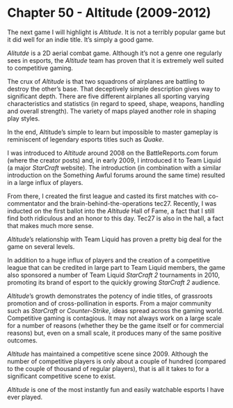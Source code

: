 # Chapter 50 - Altitude (2009-2012)

The next game I will highlight is *Altitude*. It is not a terribly popular game but it did well for an indie title. It’s simply a good game.

*Alitutde* is a 2D aerial combat game. Although it’s not a genre one regularly sees in esports, the *Altitude* team has proven that it is extremely well suited to competitive gaming.

The crux of *Altitude* is that two squadrons of airplanes are battling to destroy the other’s base. That deceptively simple description gives way to significant depth. There are five different airplanes all sporting varying characteristics and statistics (in regard to speed, shape, weapons, handling and overall strength). The variety of maps played another role in shaping play styles.

In the end, Altitude’s simple to learn but impossible to master gameplay is reminiscent of legendary esports titles such as *Quake*.

I was introduced to *Altitude* around 2008 on the BattleReports.com forum (where the creator posts) and, in early 2009, I introduced it to Team Liquid (a major *StarCraft* website). The introduction (in combination with a similar introduction on the Something Awful forums around the same time) resulted in a large influx of players.

From there, I created the first league and casted its first matches with co-commentator and the brain-behind-the-operations tec27. Recently, I was inducted on the first ballot into the *Altitude* Hall of Fame, a fact that I still find both ridiculous and an honor to this day. Tec27 is also in the hall, a fact that makes much more sense.

*Altitude*’s relationship with Team Liquid has proven a pretty big deal for the game on several levels. 

In addition to a huge influx of players and the creation of a competitive league that can be credited in large part to Team Liquid members, the game also sponsored a number of Team Liquid *StarCraft 2* tournaments in 2010, promoting its brand of esport to the quickly growing *StarCraft 2* audience.

*Altitude*’s growth demonstrates the potency of indie titles, of grassroots promotion and of cross-pollination in esports. From a major community such as *StarCraft* or *Counter-Strike*, ideas spread across the gaming world. Competitive gaming is contagious. It may not always work on a large scale for a number of reasons (whether they be the game itself or for commercial reasons) but, even on a small scale, it produces many of the same positive outcomes.

*Altitude* has maintained a competitive scene since 2009. Although the number of competitive players is only about a couple of hundred (compared to the couple of thousand of regular players), that is all it takes to for a significant competitive scene to exist.

*Altitude* is one of the most instantly fun and easily watchable esports I have ever played.